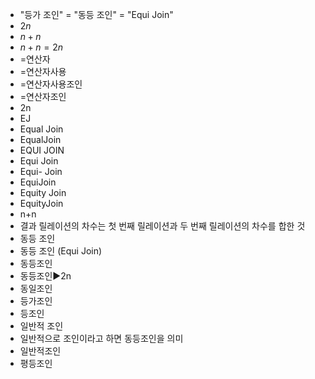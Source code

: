 ﻿- "등가 조인" = "동등 조인" = "Equi Join"
- $2n$
- $n+n$
- $n+n=2n$
- =연산자
- =연산자사용
- =연산자사용조인
- =연산자조인
- 2n
- EJ
- Equal Join
- EqualJoin 
- EQUI JOIN
- Equi Join 
- Equi- Join 
- EquiJoin 
- Equity Join 
- EquityJoin 
- n+n
- 결과 릴레이션의 차수는 첫 번째 릴레이션과 두 번째 릴레이션의 차수를 합한 것
- 동등 조인
- 동등 조인 (Equi Join)
- 동등조인
- 동등조인▶️2n
- 동일조인
- 등가조인
- 등조인
- 일반적 조인
- 일반적으로 조인이라고 하면 동등조인을 의미
- 일반적조인
- 평등조인
